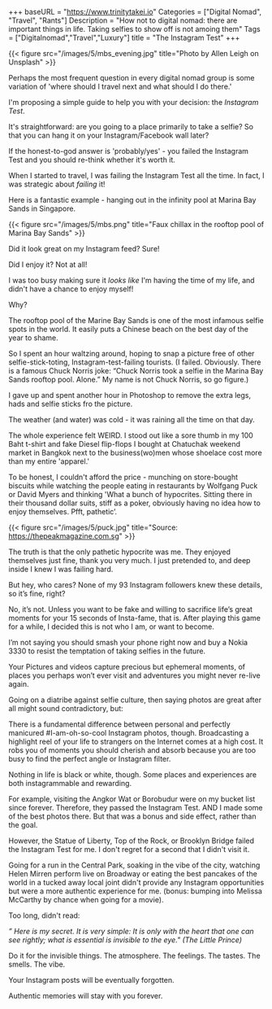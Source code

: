 +++
baseURL = "https://www.trinitytakei.io"
Categories = ["Digital Nomad", "Travel", "Rants"]
Description = "How not to digital nomad: there are important things in life. Taking selfies to show off is not amoing them"
Tags = ["Digitalnomad","Travel","Luxury"]
title = "The Instagram Test"
+++

{{< figure src="/images/5/mbs_evening.jpg" title="Photo by Allen Leigh on Unsplash" >}}

Perhaps the most frequent question in every digital nomad group is some variation of 'where should I travel next and what should I do there.'

I'm proposing a simple guide to help you with your decision: the *Instagram Test*.

It's straightforward: are you going to a place primarily to take a selfie? So that you can hang it on your Instagram/Facebook wall later?

If the honest-to-god answer is 'probably/yes' - you failed the Instagram Test and you should re-think whether it's worth it.

When I started to travel, I was failing the Instagram Test all the time. In fact, I was strategic about _failing_ it!

Here is a fantastic example - hanging out in the infinity pool at Marina Bay Sands in Singapore.

{{< figure src="/images/5/mbs.png" title="Faux chillax in the rooftop pool of Marina Bay Sands" >}}

Did it look great on my Instagram feed? Sure!

Did I enjoy it? Not at all!

I was too busy making sure it *looks like* I'm having the time of my life, and didn't have a chance to enjoy myself!

Why?

The rooftop pool of the Marine Bay Sands is one of the most infamous selfie spots in the world. It easily puts a Chinese beach on the best day of the year to shame.

So I spent an hour waltzing around, hoping to snap a picture free of other selfie-stick-toting, Instagram-test-failing tourists. (I failed. Obviously. There is a famous Chuck Norris joke: “Chuck Norris took a selfie in the Marina Bay Sands rooftop pool. Alone.” My name is not Chuck Norris, so go figure.)

I gave up and spent another hour in Photoshop to remove the extra legs, hads and selfie sticks fro the picture.

The weather (and water) was cold - it was raining all the time on that day.

The whole experience felt WEIRD. I stood out like a sore thumb in my 100 Baht t-shirt and fake Diesel flip-flops I bought at Chatuchak weekend market in Bangkok next to the business(wo)men whose shoelace cost more than my entire 'apparel.'

To be honest, I couldn't afford the price - munching on store-bought biscuits while watching the people eating in restaurants by Wolfgang Puck or David Myers and thinking 'What a bunch of hypocrites. Sitting there in their thousand dollar suits, stiff as a poker, obviously having no idea how to enjoy themselves. Pfft, pathetic’.

{{< figure src="/images/5/puck.jpg" title="Source: https://thepeakmagazine.com.sg" >}}

The truth is that the only pathetic hypocrite was me. They enjoyed themselves just fine, thank you very much. I just pretended to, and deep inside I knew I was failing hard.

But hey, who cares? None of my 93 Instagram followers knew these details, so it’s fine, right?

No, it’s not. Unless you want to be fake and willing to sacrifice life’s great moments for your 15 seconds of Insta-fame, that is. After playing this game for a while, I decided this is not who I am, or want to become.

I’m not saying you should smash your phone right now and buy a Nokia 3330 to resist the temptation of taking selfies in the future.

Your Pictures and videos capture precious but ephemeral moments, of places you perhaps won’t ever visit and adventures you might never re-live again.

Going on a diatribe against selfie culture, then saying photos are great after all might sound contradictory, but:

There is a fundamental difference between personal and perfectly manicured #I-am-oh-so-cool Instagram photos, though. Broadcasting a highlight reel of your life to strangers on the Internet comes at a high cost. It robs you of moments you should cherish and absorb because you are too busy to find the perfect angle or Instagram filter.

Nothing in life is black or white, though. Some places and experiences are both instagrammable and rewarding.

For example, visiting the Angkor Wat or Borobudur were on my bucket list since forever. Therefore, they passed the Instagram Test. AND I made some of the best photos there. But that was a bonus and side effect, rather than the goal.

However, the Statue of Liberty, Top of the Rock, or Brooklyn Bridge failed the Instagram Test for me. I don't regret for a second that I didn't visit it.

Going for a run in the Central Park, soaking in the vibe of the city, watching Helen Mirren perform live on Broadway or eating the best pancakes of the world in a tucked away local joint didn't provide any Instagram opportunities but were a more authentic experience for me. (bonus: bumping into Melissa McCarthy by chance when going for a movie).

Too long, didn't read:

_” Here is my secret. It is very simple: It is only with the heart that one can see rightly; what is essential is invisible to the eye." (The Little Prince)_

Do it for the invisible things. The atmosphere. The feelings. The tastes. The smells. The vibe.

Your Instagram posts will be eventually forgotten.

Authentic memories will stay with you forever.